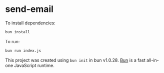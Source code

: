 # send-email

To install dependencies:

```bash
bun install
```

To run:

```bash
bun run index.js
```

This project was created using `bun init` in bun v1.0.28. [Bun](https://bun.sh) is a fast all-in-one JavaScript runtime.
